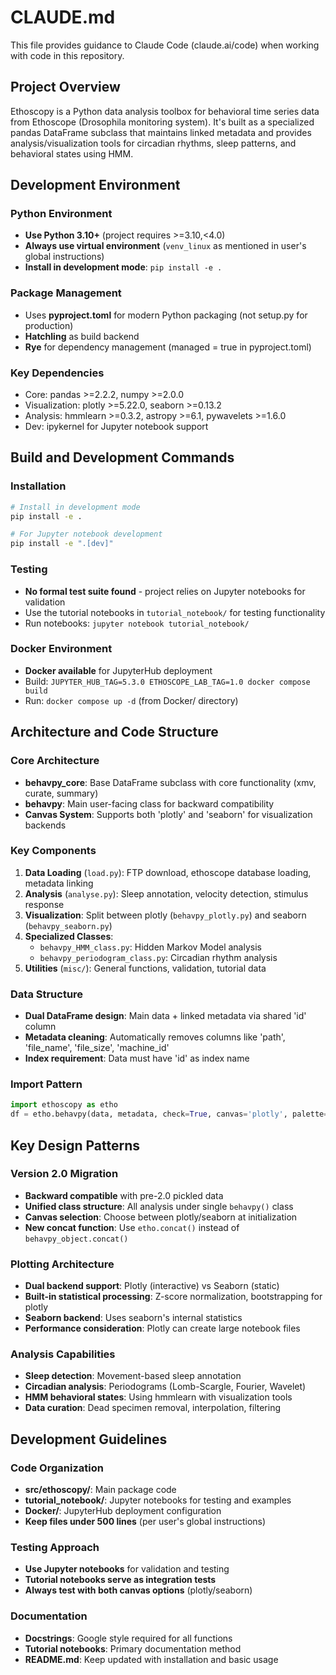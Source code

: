 # CLAUDE.md

This file provides guidance to Claude Code (claude.ai/code) when working with code in this repository.

## Project Overview

Ethoscopy is a Python data analysis toolbox for behavioral time series data from Ethoscope (Drosophila monitoring system). It's built as a specialized pandas DataFrame subclass that maintains linked metadata and provides analysis/visualization tools for circadian rhythms, sleep patterns, and behavioral states using HMM.

## Development Environment

### Python Environment
- **Use Python 3.10+** (project requires >=3.10,<4.0)
- **Always use virtual environment** (`venv_linux` as mentioned in user's global instructions)
- **Install in development mode**: `pip install -e .`

### Package Management
- Uses **pyproject.toml** for modern Python packaging (not setup.py for production)
- **Hatchling** as build backend
- **Rye** for dependency management (managed = true in pyproject.toml)

### Key Dependencies
- Core: pandas >=2.2.2, numpy >=2.0.0
- Visualization: plotly >=5.22.0, seaborn >=0.13.2
- Analysis: hmmlearn >=0.3.2, astropy >=6.1, pywavelets >=1.6.0
- Dev: ipykernel for Jupyter notebook support

## Build and Development Commands

### Installation
```bash
# Install in development mode
pip install -e .

# For Jupyter notebook development
pip install -e ".[dev]"
```

### Testing
- **No formal test suite found** - project relies on Jupyter notebooks for validation
- Use the tutorial notebooks in `tutorial_notebook/` for testing functionality
- Run notebooks: `jupyter notebook tutorial_notebook/`

### Docker Environment
- **Docker available** for JupyterHub deployment
- Build: `JUPYTER_HUB_TAG=5.3.0 ETHOSCOPE_LAB_TAG=1.0 docker compose build`
- Run: `docker compose up -d` (from Docker/ directory)

## Architecture and Code Structure

### Core Architecture
- **behavpy_core**: Base DataFrame subclass with core functionality (xmv, curate, summary)
- **behavpy**: Main user-facing class for backward compatibility
- **Canvas System**: Supports both 'plotly' and 'seaborn' for visualization backends

### Key Components
1. **Data Loading** (`load.py`): FTP download, ethoscope database loading, metadata linking
2. **Analysis** (`analyse.py`): Sleep annotation, velocity detection, stimulus response
3. **Visualization**: Split between plotly (`behavpy_plotly.py`) and seaborn (`behavpy_seaborn.py`)
4. **Specialized Classes**:
   - `behavpy_HMM_class.py`: Hidden Markov Model analysis
   - `behavpy_periodogram_class.py`: Circadian rhythm analysis
5. **Utilities** (`misc/`): General functions, validation, tutorial data

### Data Structure
- **Dual DataFrame design**: Main data + linked metadata via shared 'id' column
- **Metadata cleaning**: Automatically removes columns like 'path', 'file_name', 'file_size', 'machine_id'
- **Index requirement**: Data must have 'id' as index name

### Import Pattern
```python
import ethoscopy as etho
df = etho.behavpy(data, metadata, check=True, canvas='plotly', palette='Set2')
```

## Key Design Patterns

### Version 2.0 Migration
- **Backward compatible** with pre-2.0 pickled data
- **Unified class structure**: All analysis under single `behavpy()` class
- **Canvas selection**: Choose between plotly/seaborn at initialization
- **New concat function**: Use `etho.concat()` instead of `behavpy_object.concat()`

### Plotting Architecture
- **Dual backend support**: Plotly (interactive) vs Seaborn (static)
- **Built-in statistical processing**: Z-score normalization, bootstrapping for plotly
- **Seaborn backend**: Uses seaborn's internal statistics
- **Performance consideration**: Plotly can create large notebook files

### Analysis Capabilities
- **Sleep detection**: Movement-based sleep annotation
- **Circadian analysis**: Periodograms (Lomb-Scargle, Fourier, Wavelet)
- **HMM behavioral states**: Using hmmlearn with visualization tools
- **Data curation**: Dead specimen removal, interpolation, filtering

## Development Guidelines

### Code Organization
- **src/ethoscopy/**: Main package code
- **tutorial_notebook/**: Jupyter notebooks for testing and examples
- **Docker/**: JupyterHub deployment configuration
- **Keep files under 500 lines** (per user's global instructions)

### Testing Approach
- **Use Jupyter notebooks** for validation and testing
- **Tutorial notebooks serve as integration tests**
- **Always test with both canvas options** (plotly/seaborn)

### Documentation
- **Docstrings**: Google style required for all functions
- **Tutorial notebooks**: Primary documentation method
- **README.md**: Keep updated with installation and basic usage